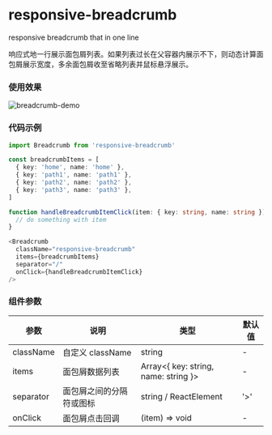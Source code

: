 # responsive-breadcrumb
responsive breadcrumb that in one line

响应式地一行展示面包屑列表。如果列表过长在父容器内展示不下，则动态计算面包屑展示宽度，多余面包屑收至省略列表并鼠标悬浮展示。

### 使用效果
![breadcrumb-demo](https://itg-tezign-files.tezign.com/sop/public/432/423195804/breadcrumb-demo.png)

### 代码示例
``` typescript
import Breadcrumb from 'responsive-breadcrumb'

const breadcrumbItems = [
  { key: 'home', name: 'home' },
  { key: 'path1', name: 'path1' },
  { key: 'path2', name: 'path2' },
  { key: 'path3', name: 'path3' },
]

function handleBreadcrumbItemClick(item: { key: string, name: string }) {
  // do something with item
}

<Breadcrumb
  className="responsive-breadcrumb"
  items={breadcrumbItems}
  separator="/"
  onClick={handleBreadcrumbItemClick}
/>
```
### 组件参数
| 参数 | 说明 | 类型 | 默认值 |
| ---- | ---- | ---- | ---- |
| className | 自定义 className | string | - |
| items | 面包屑数据列表 | Array<{ key: string, name: string }> | - |
| separator | 面包屑之间的分隔符或图标 | string / ReactElement | '>' |
| onClick | 面包屑点击回调 | (item) => void | - |
